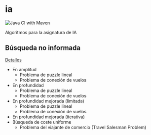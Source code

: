 # ia

![Java CI with Maven](https://github.com/belcebus/ia/workflows/Java%20CI%20with%20Maven/badge.svg?branch=main)

Algoritmos para la asignatura de IA

## Búsqueda no informada

[Detalles](src/main/java/algoritmo/busqueda/noinformada/algoritmobusqueda.md)

* En amplitud
    * Problema de puzzle lineal
    * Problema de conexión de vuelos
* En profundidad
    * Problema de puzzle lineal
    * Problema de conexión de vuelos
* En profundidad mejorada (limitada)
    * Problema de puzzle lineal
    * Problema de conexión de vuelos
* En profundidad mejorada (iterativa)
* Búsqueda de coste uniforme
    * Problema del viajante de comercio (Travel Salesman Problem)
